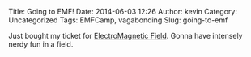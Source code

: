 Title: Going to EMF!
Date: 2014-06-03 12:26
Author: kevin
Category: Uncategorized
Tags: EMFCamp, vagabonding
Slug: going-to-emf

Just bought my ticket for [ElectroMagnetic
Field](https://www.emfcamp.org/). Gonna have intensely nerdy fun in a
field.
